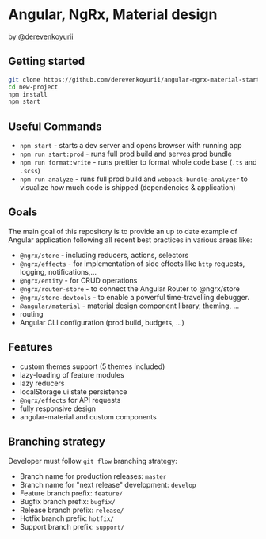 # Angular, NgRx, Material design
by [@derevenkoyurii](https://www.linkedin.com/in/yurii-derevenko-747967125/)

## Getting started

```bash
git clone https://github.com/derevenkoyurii/angular-ngrx-material-starter.git new-project
cd new-project
npm install
npm start
```

## Useful Commands

- `npm start` - starts a dev server and opens browser with running app
- `npm run start:prod` - runs full prod build and serves prod bundle
- `npm run format:write` - runs prettier to format whole code base (`.ts` and `.scss`)
- `npm run analyze` - runs full prod build and `webpack-bundle-analyzer` to visualize how much code is shipped (dependencies & application)

## Goals

The main goal of this repository is to provide an up to date example of Angular application following all recent best practices in various areas like:

- `@ngrx/store` - including reducers, actions, selectors
- `@ngrx/effects` - for implementation of side effects like `http` requests, logging, notifications,...
- `@ngrx/entity` - for CRUD operations
- `@ngrx/router-store` - to connect the Angular Router to @ngrx/store
- `@ngrx/store-devtools` - to enable a powerful time-travelling debugger.
- `@angular/material` - material design component library, theming, ...
- routing
- Angular CLI configuration (prod build, budgets, ...)

## Features

- custom themes support (5 themes included)
- lazy-loading of feature modules
- lazy reducers
- localStorage ui state persistence
- `@ngrx/effects` for API requests
- fully responsive design
- angular-material and custom components

## Branching strategy
Developer must follow `git flow` branching strategy:
- Branch name for production releases: `master`
- Branch name for "next release" development: `develop`
- Feature branch prefix: `feature/`
- Bugfix branch prefix: `bugfix/`
- Release branch prefix: `release/`
- Hotfix branch prefix: `hotfix/`
- Support branch prefix: `support/`
